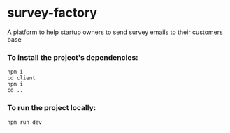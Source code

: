 # survey-factory
A platform to help startup owners to send survey emails to their customers base

### To install the project's dependencies:

```
npm i
cd client
npm i
cd ..
```

### To run the project locally:

```
npm run dev
```
